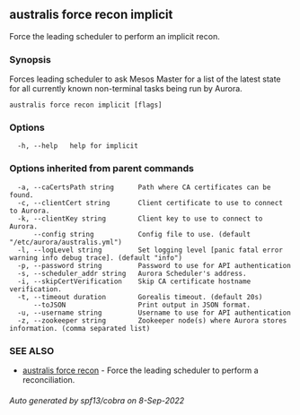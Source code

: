 ## australis force recon implicit

Force the leading scheduler to perform an implicit recon.

### Synopsis

Forces leading scheduler to ask Mesos Master for a list of the latest state for
all currently known non-terminal tasks being run by Aurora.

```
australis force recon implicit [flags]
```

### Options

```
  -h, --help   help for implicit
```

### Options inherited from parent commands

```
  -a, --caCertsPath string      Path where CA certificates can be found.
  -c, --clientCert string       Client certificate to use to connect to Aurora.
  -k, --clientKey string        Client key to use to connect to Aurora.
      --config string           Config file to use. (default "/etc/aurora/australis.yml")
  -l, --logLevel string         Set logging level [panic fatal error warning info debug trace]. (default "info")
  -p, --password string         Password to use for API authentication
  -s, --scheduler_addr string   Aurora Scheduler's address.
  -i, --skipCertVerification    Skip CA certificate hostname verification.
  -t, --timeout duration        Gorealis timeout. (default 20s)
      --toJSON                  Print output in JSON format.
  -u, --username string         Username to use for API authentication
  -z, --zookeeper string        Zookeeper node(s) where Aurora stores information. (comma separated list)
```

### SEE ALSO

* [australis force recon](australis_force_recon.md)	 - Force the leading scheduler to perform a reconciliation.

###### Auto generated by spf13/cobra on 8-Sep-2022
